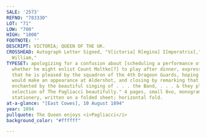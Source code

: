 ```yaml
---
SALE: '2573'
REFNO: "783330"
LOT: "71"
LOW: "700"
HIGH: "1000"
FOOTNOTE: ''
DESCRIPT: VICTORIA; QUEEN OF THE UK.
CROSSHEAD: Autograph Letter Signed, "V[ictoria] R[egina] I[mperatrix]," to "Dearest
  William,"
TYPESET: apologizing for a confusion about [scheduling a performance of] a band, inquiring
  whether he might enlist Count Moltke[?] to play after dinner, expressing gladness
  that he is pleased by the squadron of the 4th Dragoon Guards, hoping the squadron
  would make an appearance at Aldershot, and closing by remarking that she was "quite
  enchanted by the beautiful singing of . . . the Band, . . . & they played also a
  selection of The Pagliacci beautifully." 4 pages, small 8vo, monogrammed mourning
  stationery, written on a folded sheet; horizontal fold.
at-a-glance: "[East Cowes], 10 August 1894"
year: 1894
pullquote: The Queen enjoys <i>Pagliacci</i>
background_color: "#ffffff"

---
```

